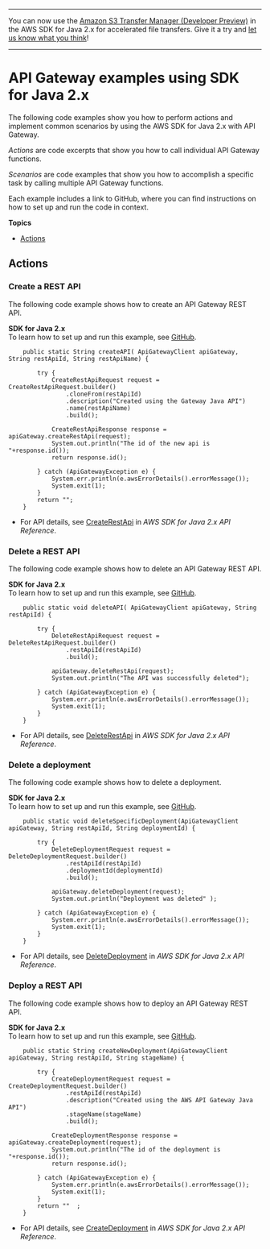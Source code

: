 --------

You can now use the [Amazon S3 Transfer Manager \(Developer Preview\)](https://bit.ly/2WQebiP) in the AWS SDK for Java 2\.x for accelerated file transfers\. Give it a try and [let us know what you think](https://bit.ly/3zT1YYM)\!

--------

# API Gateway examples using SDK for Java 2\.x<a name="java_api-gateway_code_examples"></a>

The following code examples show you how to perform actions and implement common scenarios by using the AWS SDK for Java 2\.x with API Gateway\.

*Actions* are code excerpts that show you how to call individual API Gateway functions\.

*Scenarios* are code examples that show you how to accomplish a specific task by calling multiple API Gateway functions\.

Each example includes a link to GitHub, where you can find instructions on how to set up and run the code in context\.

**Topics**
+ [Actions](#w620aac15c13b9c11c13)

## Actions<a name="w620aac15c13b9c11c13"></a>

### Create a REST API<a name="api-gateway_CreateRestApi_java_topic"></a>

The following code example shows how to create an API Gateway REST API\.

**SDK for Java 2\.x**  
 To learn how to set up and run this example, see [GitHub](https://github.com/awsdocs/aws-doc-sdk-examples/tree/main/javav2/example_code/apigateway#readme)\. 
  

```
    public static String createAPI( ApiGatewayClient apiGateway, String restApiId, String restApiName) {

        try {
            CreateRestApiRequest request = CreateRestApiRequest.builder()
                .cloneFrom(restApiId)
                .description("Created using the Gateway Java API")
                .name(restApiName)
                .build();

            CreateRestApiResponse response = apiGateway.createRestApi(request);
            System.out.println("The id of the new api is "+response.id());
            return response.id();

        } catch (ApiGatewayException e) {
            System.err.println(e.awsErrorDetails().errorMessage());
            System.exit(1);
        }
        return "";
    }
```
+  For API details, see [CreateRestApi](https://docs.aws.amazon.com/goto/SdkForJavaV2/apigateway-2015-07-09/CreateRestApi) in *AWS SDK for Java 2\.x API Reference*\. 

### Delete a REST API<a name="api-gateway_DeleteRestApi_java_topic"></a>

The following code example shows how to delete an API Gateway REST API\.

**SDK for Java 2\.x**  
 To learn how to set up and run this example, see [GitHub](https://github.com/awsdocs/aws-doc-sdk-examples/tree/main/javav2/example_code/apigateway#readme)\. 
  

```
    public static void deleteAPI( ApiGatewayClient apiGateway, String restApiId) {

        try {
            DeleteRestApiRequest request = DeleteRestApiRequest.builder()
                .restApiId(restApiId)
                .build();

            apiGateway.deleteRestApi(request);
            System.out.println("The API was successfully deleted");

        } catch (ApiGatewayException e) {
            System.err.println(e.awsErrorDetails().errorMessage());
            System.exit(1);
        }
    }
```
+  For API details, see [DeleteRestApi](https://docs.aws.amazon.com/goto/SdkForJavaV2/apigateway-2015-07-09/DeleteRestApi) in *AWS SDK for Java 2\.x API Reference*\. 

### Delete a deployment<a name="api-gateway_DeleteDeployment_java_topic"></a>

The following code example shows how to delete a deployment\.

**SDK for Java 2\.x**  
 To learn how to set up and run this example, see [GitHub](https://github.com/awsdocs/aws-doc-sdk-examples/tree/main/javav2/example_code/apigateway#readme)\. 
  

```
    public static void deleteSpecificDeployment(ApiGatewayClient apiGateway, String restApiId, String deploymentId) {

        try {
            DeleteDeploymentRequest request = DeleteDeploymentRequest.builder()
                .restApiId(restApiId)
                .deploymentId(deploymentId)
                .build();

            apiGateway.deleteDeployment(request);
            System.out.println("Deployment was deleted" );

        } catch (ApiGatewayException e) {
            System.err.println(e.awsErrorDetails().errorMessage());
            System.exit(1);
        }
    }
```
+  For API details, see [DeleteDeployment](https://docs.aws.amazon.com/goto/SdkForJavaV2/apigateway-2015-07-09/DeleteDeployment) in *AWS SDK for Java 2\.x API Reference*\. 

### Deploy a REST API<a name="api-gateway_CreateDeployment_java_topic"></a>

The following code example shows how to deploy an API Gateway REST API\.

**SDK for Java 2\.x**  
 To learn how to set up and run this example, see [GitHub](https://github.com/awsdocs/aws-doc-sdk-examples/tree/main/javav2/example_code/apigateway#readme)\. 
  

```
    public static String createNewDeployment(ApiGatewayClient apiGateway, String restApiId, String stageName) {

        try {
            CreateDeploymentRequest request = CreateDeploymentRequest.builder()
                .restApiId(restApiId)
                .description("Created using the AWS API Gateway Java API")
                .stageName(stageName)
                .build();

            CreateDeploymentResponse response = apiGateway.createDeployment(request);
            System.out.println("The id of the deployment is "+response.id());
            return response.id();

        } catch (ApiGatewayException e) {
            System.err.println(e.awsErrorDetails().errorMessage());
            System.exit(1);
        }
        return ""  ;
    }
```
+  For API details, see [CreateDeployment](https://docs.aws.amazon.com/goto/SdkForJavaV2/apigateway-2015-07-09/CreateDeployment) in *AWS SDK for Java 2\.x API Reference*\. 